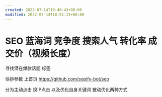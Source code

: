 ```yaml
---
created: 2022-07-14T10:40:43+08:00
modified: 2022-07-14T10:51:15+08:00
---
```


# SEO 蓝海词 竞争度 搜索人气 转化率 成交价（视频长度）

寻找潜在爆款话题 标签

快排参数 上首页
https://github.com/sopify-bot/seo

分为主动点击 换IP点击 
以及优化自身关键词 被动优化两种方式
